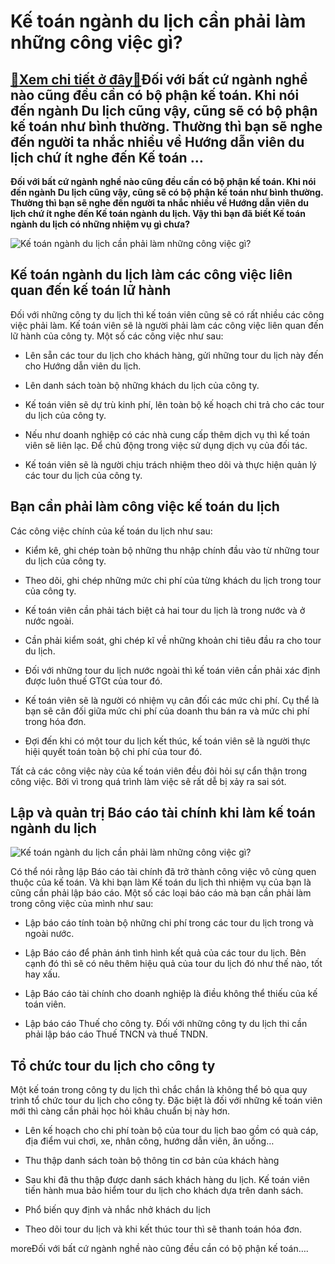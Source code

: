 Kế toán ngành du lịch cần phải làm những công việc gì?
======================================================

[:gift:Xem chi tiết ở đây:gift:](https://hddtvn.com/ke-toan-nganh-du-lich-can-phai-lam-nhung-cong-viec-gi/)Đối với bất cứ ngành nghề nào cũng đều cần có bộ phận kế toán. Khi nói đến ngành Du lịch cũng vậy, cũng sẽ có bộ phận kế toán như bình thường. Thường thì bạn sẽ nghe đến người ta nhắc nhiều về Hướng dẫn viên du lịch chứ ít nghe đến Kế toán …
-------------------------------------------------------------------------------------------------------------------------------------------------------------------------------------------------------------------------------------------------

**Đối với bất cứ ngành nghề nào cũng đều cần có bộ phận kế toán. Khi nói đến ngành Du lịch cũng vậy, cũng sẽ có bộ phận kế toán như bình thường. Thường thì bạn sẽ nghe đến người ta nhắc nhiều về Hướng dẫn viên du lịch chứ ít nghe đến Kế toán ngành du lịch. Vậy thì bạn đã biết Kế toán ngành du lịch có những nhiệm vụ gì chưa?**


![Kế toán ngành du lịch cần phải làm những công việc gì?](https://hddtvn.com/wp-content/uploads/2021/01/Tu-van-tuyen-sinh-nganh-ke-toan-bi-quyet-de-thanh-cong-1.jpg)


Kế toán ngành du lịch làm các công việc liên quan đến kế toán lữ hành
---------------------------------------------------------------------


Đối với những công ty du lịch thì kế toán viên cũng sẽ có rất nhiều các công việc phải làm. Kế toán viên sẽ là người phải làm các công việc liên quan đến lữ hành của công ty. Một số các công việc như sau:




* Lên sẵn các tour du lịch cho khách hàng, gửi những tour du lịch này đến cho Hướng dẫn viên du lịch.

* Lên danh sách toàn bộ những khách du lịch của công ty.

* Kế toán viên sẽ dự trù kinh phí, lên toàn bộ kế hoạch chi trả cho các tour du lịch của công ty.

* Nếu như doanh nghiệp có các nhà cung cấp thêm dịch vụ thì kế toán viên sẽ liên lạc. Để chủ động trong việc sử dụng dịch vụ của đối tác.

* Kế toán viên sẽ là người chịu trách nhiệm theo dõi và thực hiện quản lý các tour du lịch của công ty.



Bạn cần phải làm công việc kế toán du lịch
------------------------------------------


Các công việc chính của kế toán du lịch như sau:




* Kiểm kê, ghi chép toàn bộ những thu nhập chính đầu vào từ những tour du lịch của công ty.

* Theo dõi, ghi chép những mức chi phí của từng khách du lịch trong tour của công ty.

* Kế toán viên cần phải tách biệt cả hai tour du lịch là trong nước và ở nước ngoài.

* Cần phải kiểm soát, ghi chép kĩ về những khoản chi tiêu đầu ra cho tour du lịch.

* Đối với những tour du lịch nước ngoài thì kế toán viên cần phải xác định được luôn thuế GTGt của tour đó.

* Kế toán viên sẽ là người có nhiệm vụ cân đối các mức chi phí. Cụ thể là bạn sẽ cân đối giữa mức chi phí của doanh thu bán ra và mức chi phí trong hóa đơn.

* Đợi đến khi có một tour du lịch kết thúc, kế toán viên sẽ là người thực hiệi quyết toán toàn bộ chi phí của tour đó.



Tất cả các công việc này của kế toán viên đều đỏi hỏi sự cẩn thận trong công việc. Bởi vì trong quá trình làm việc sẽ rất dễ bị xảy ra sai sót.


Lập và quản trị Báo cáo tài chính khi làm kế toán ngành du lịch
---------------------------------------------------------------


![Kế toán ngành du lịch cần phải làm những công việc gì?](https://hddtvn.com/wp-content/uploads/2021/01/dich-vu-ke-toan-doanh-nghiep.jpg)


Có thể nói rằng lập Báo cáo tài chính đã trở thành công việc vô cùng quen thuộc của kế toán. Và khi bạn làm Kế toán du lịch thì nhiệm vụ của bạn là cũng cần phải lập báo cáo. Một số các loại báo cáo mà bạn cần phải làm trong công việc của mình như sau:




* Lập báo cáo tính toàn bộ những chi phí trong các tour du lịch trong và ngoài nước.

* Lập Báo cáo để phản ánh tình hình kết quả của các tour du lịch. Bên cạnh đó thì sẽ có nêu thêm hiệu quả của tour du lịch đó như thế nào, tốt hay xấu.

* Lập Báo cáo tài chính cho doanh nghiệp là điều không thể thiếu của kế toán viên.

* Lập báo cáo Thuế cho công ty. Đối với những công ty du lịch thi cần phải lập báo cáo Thuế TNCN và thuế TNDN.



Tổ chức tour du lịch cho công ty
--------------------------------


Một kế toán trong công ty du lịch thì chắc chắn là không thể bỏ qua quy trình tổ chức tour du lịch cho công ty. Đặc biệt là đối với những kế toán viên mới thì càng cần phải học hỏi khâu chuẩn bị này hơn.




* Lên kế hoạch cho chi phí toàn bộ của tour du lịch bao gồm có quà cáp, địa điểm vui chơi, xe, nhân công, hướng dẫn viên, ăn uống…

* Thu thập danh sách toàn bộ thông tin cơ bản của khách hàng

* Sau khi đã thu thập được danh sách khách hàng du lịch. Kế toán viên tiến hành mua bảo hiểm tour du lịch cho khách dựa trên danh sách.

* Phổ biến quy định và nhắc nhở khách du lịch

* Theo dõi tour du lịch và khi kết thúc tour thì sẽ thanh toán hóa đơn.




moreĐối với bất cứ ngành nghề nào cũng đều cần có bộ phận kế toán….

